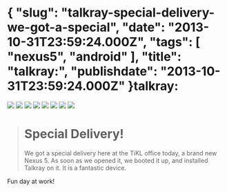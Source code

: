 {
    "slug": "talkray-special-delivery-we-got-a-special",
    "date": "2013-10-31T23:59:24.000Z",
    "tags": [
        "nexus5",
        "android"
    ],
    "title": "talkray:",
    "publishdate": "2013-10-31T23:59:24.000Z"
}talkray:
========




![](/images/tumblr_mvk53w6dQT1smk77eo8_1280.jpg)
![](/images/tumblr_mvk53w6dQT1smk77eo7_1280.jpg)
![](/images/tumblr_mvk53w6dQT1smk77eo6_1280.jpg)
![](/images/tumblr_mvk53w6dQT1smk77eo5_1280.jpg)
![](/images/tumblr_mvk53w6dQT1smk77eo3_1280.jpg)
![](/images/tumblr_mvk53w6dQT1smk77eo2_1280.jpg)
![](/images/tumblr_mvk53w6dQT1smk77eo1_1280.jpg)
![](/images/tumblr_mvk53w6dQT1smk77eo4_1280.jpg)

> Special Delivery!
> =================
>
> We got a special delivery here at the TiKL office today, a brand new
> Nexus 5. As soon as we opened it, we booted it up, and installed
> Talkray on it. It is a fantastic device.

Fun day at work!

